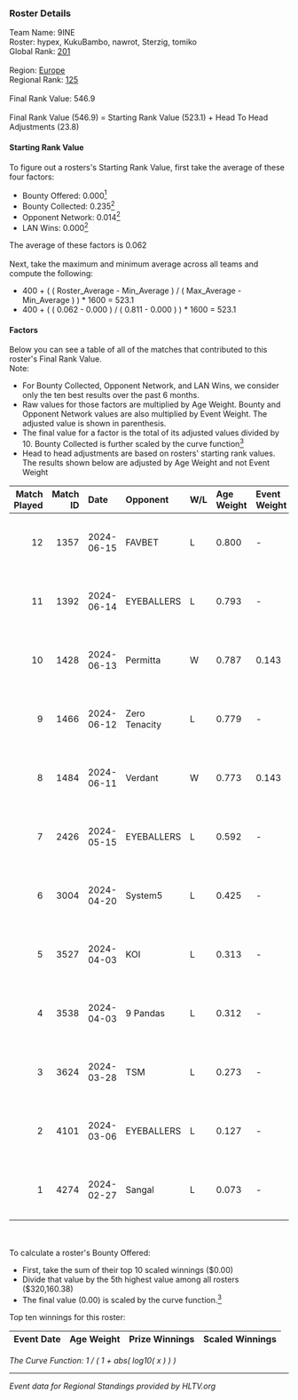 ### Roster Details<br />
Team Name: 9INE<br />
Roster: hypex, KukuBambo, nawrot, Sterzig, tomiko<br />
Global Rank: [201](../standings_global_2024_08_14.md)<br />
<br />
Region: [Europe]( ../standings_europe_2024_08_14.md)<br />
Regional Rank: [125]( ../standings_europe_2024_08_14.md)<br />
<br />
Final Rank Value:  546.9<br />
<br />
Final Rank Value (546.9) = Starting Rank Value (523.1) + Head To Head Adjustments (23.8)<br />

#### Starting Rank Value<br />
To figure out a rosters's Starting Rank Value, first take the average of these four factors:<br />
- Bounty Offered: 0.000[<sup>1</sup>](#table2)
- Bounty Collected: 0.235[<sup>2</sup>](#table1)
- Opponent Network: 0.014[<sup>2</sup>](#table1)
- LAN Wins: 0.000[<sup>2</sup>](#table1)

The average of these factors is 0.062<br />
<br />
Next, take the maximum and minimum average across all teams and compute the following:<br />
- 400 + ( ( Roster_Average - Min_Average ) / ( Max_Average - Min_Average ) ) * 1600 = 523.1
- 400 + ( ( 0.062 - 0.000 ) / ( 0.811 - 0.000 ) ) * 1600 = 523.1


#### Factors<br />
Below you can see a table of all of the matches that contributed to this roster's Final Rank Value.<br />
Note:<br />

- For Bounty Collected, Opponent Network, and LAN Wins, we consider only the ten best results over the past 6 months.
- Raw values for those factors are multiplied by Age Weight. Bounty and Opponent Network values are also multiplied by Event Weight. The adjusted value is shown in parenthesis.
- The final value for a factor is the total of its adjusted values divided by 10. Bounty Collected is further scaled by the curve function[<sup>3</sup>](#curveFunction)
- Head to head adjustments are based on rosters' starting rank values. The results shown below are adjusted by Age Weight and not Event Weight
<span id="table1"></span><br />


| Match Played | Match ID | Date       | Opponent      | W/L | Age Weight | Event Weight | Bounty Collected | Opponent Network | LAN Wins  | H2H Adj. | Roster                                    |
| -: | -: | :- | :- | :- | :- | :- | :- | :- | :- | -: | :- |
|           12 |     1357 | 2024-06-15 | FAVBET        | L   | 0.800      | -            | -                | -                | -         |    -4.18 | hypex, KukuBambo, nawrot, Sterzig, tomiko |
|           11 |     1392 | 2024-06-14 | EYEBALLERS    | L   | 0.793      | -            | -                | -                | -         |    -3.50 | hypex, KukuBambo, nawrot, Sterzig, tomiko |
|           10 |     1428 | 2024-06-13 | Permitta      | W   | 0.787      | 0.143        | 0.036 (0.004)    | 0.957 (0.108)    | 0 (0.000) |    22.14 | hypex, KukuBambo, nawrot, Sterzig, tomiko |
|            9 |     1466 | 2024-06-12 | Zero Tenacity | L   | 0.779      | -            | -                | -                | -         |    -1.11 | hypex, KukuBambo, nawrot, Sterzig, tomiko |
|            8 |     1484 | 2024-06-11 | Verdant       | W   | 0.773      | 0.143        | 0.014 (0.002)    | 0.307 (0.034)    | 0 (0.000) |    21.46 | hypex, KukuBambo, nawrot, Sterzig, tomiko |
|            7 |     2426 | 2024-05-15 | EYEBALLERS    | L   | 0.592      | -            | -                | -                | -         |    -2.22 | hypex, KukuBambo, Sterzig, tomiko, zEden  |
|            6 |     3004 | 2024-04-20 | System5       | L   | 0.425      | -            | -                | -                | -         |    -4.27 | hypex, KukuBambo, Sterzig, tomiko, zEden  |
|            5 |     3527 | 2024-04-03 | KOI           | L   | 0.313      | -            | -                | -                | -         |    -0.57 | hypex, KukuBambo, Sterzig, tomiko, zEden  |
|            4 |     3538 | 2024-04-03 | 9 Pandas      | L   | 0.312      | -            | -                | -                | -         |    -0.66 | hypex, KukuBambo, Sterzig, tomiko, zEden  |
|            3 |     3624 | 2024-03-28 | TSM           | L   | 0.273      | -            | -                | -                | -         |    -2.74 | KEi, KukuBambo, mynio, nawrot, tomiko     |
|            2 |     4101 | 2024-03-06 | EYEBALLERS    | L   | 0.127      | -            | -                | -                | -         |    -0.43 | KEi, KukuBambo, mynio, nawrot, tomiko     |
|            1 |     4274 | 2024-02-27 | Sangal        | L   | 0.073      | -            | -                | -                | -         |    -0.06 | KEi, KukuBambo, mynio, nawrot, tomiko     |

<br />
<span id="table2"></span><br />
To calculate a roster's Bounty Offered:<br />

- First, take the sum of their top 10 scaled winnings ($0.00)
- Divide that value by the 5th highest value among all rosters ($320,160.38)
- The final value (0.00) is scaled by the curve function.[<sup>3</sup>](#curveFunction)

Top ten winnings for this roster:<br />

| Event Date | Age Weight | Prize Winnings | Scaled Winnings |
| :- | -: | :- | :- |


<span id="curveFunction"></span>_The Curve Function: 1 / ( 1 + abs( log10( x ) ) )_<br />

---
_Event data for Regional Standings provided by HLTV.org_<br />
